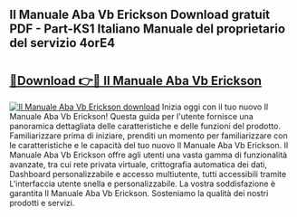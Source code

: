 ## Il Manuale Aba Vb Erickson Download gratuit PDF - Part-KS1 Italiano Manuale del proprietario del servizio 4orE4

# <h2><a href="http://dfcld7f.blite.top/?on=Il+Manuale+Aba+Vb+Erickson">🔗Download 👉🔴 Il Manuale Aba Vb Erickson</a></h2>

[![Il Manuale Aba Vb Erickson download](https://i.imgur.com/lujVjoI.png)](http://dfcld7f.blite.top/?on=Il+Manuale+Aba+Vb+Erickson)
Inizia oggi con il tuo nuovo Il Manuale Aba Vb Erickson! Questa guida per l'utente fornisce una panoramica dettagliata delle caratteristiche e delle funzioni del prodotto. Familiarizzare prima di iniziare, prenditi un momento per familiarizzare con le caratteristiche e le capacità del tuo nuovo Il Manuale Aba Vb Erickson. Il Manuale Aba Vb Erickson offre agli utenti una vasta gamma di funzionalità avanzate, tra cui rete privata virtuale, crittografia automatica dei dati, Dashboard personalizzabile e accesso multiutente, tutti accessibili tramite L'interfaccia utente snella e personalizzabile. La vostra soddisfazione è garantita Il Manuale Aba Vb Erickson. Sosteniamo la qualità dei nostri prodotti e servizi.
